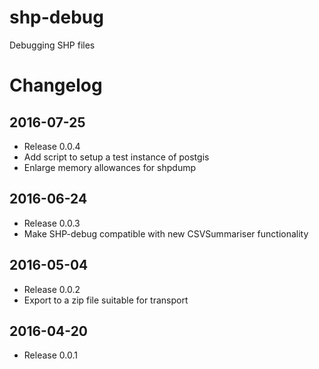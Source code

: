 # shp-debug
Debugging SHP files

# Changelog

## 2016-07-25
* Release 0.0.4
* Add script to setup a test instance of postgis
* Enlarge memory allowances for shpdump

## 2016-06-24
* Release 0.0.3
* Make SHP-debug compatible with new CSVSummariser functionality

## 2016-05-04
* Release 0.0.2
* Export to a zip file suitable for transport

## 2016-04-20
* Release 0.0.1
